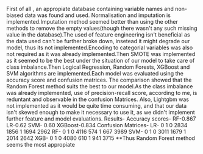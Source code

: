 First of all , an appropiate database containing variable names and non-biased data was found and used.
Normalisation and imputation is implemented.Imputation method seemed better than using the other methods to remove the empty values(though there wasn't any such missing value in the database).The used of feature engineering isn't beneficial as the data used can't be further broke down, insetead it might degrade our model, thus its not implemented.Encoding to categorial variables was also not required as it was already implemented.Then SMOTE was implemented as it seemed to be the best under the situation of our model to take care of class imbalance.Then Logical Regression, Random Forests, XGBoost and SVM algorithms are implemented.Each model was evaluated using the accuracy score and confusion matrices. The comparison showed that the Random Forest method suits the best to our model.As the class imbalance was already implemented, use of precision-recall score, according to me, is reduntant and observable in the confusion Matrices. Also, Lightgbm was not implemented as it would be quite time consuming, and that our data isn't skewed enough to make it necessary to use it, as we didn't implement further feature and model evaluations.
Results-
Accuracy scores-
RF-0.867
LR-0.62
SVM- 0.60
XGBoost-0.834
Confusion Matrices-
LR-
    0     1
0  2834  1856
1  1694  2962
RF- 
     0     1
0  4116   574
1   667  3989
SVM-
      0     1
0  3011  1679
1  2014  2642
XGB-
      0     1
0  4080   610
1   941  3715
**Thus Random Forest method seems the most appropiate
